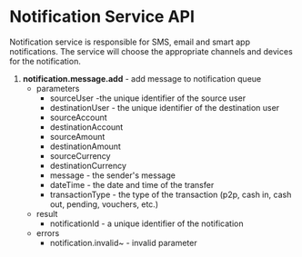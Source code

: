 # Notification Service API

Notification service is responsible for SMS, email and smart app notifications. The service will choose the appropriate channels and devices for the notification.

1. **notification.message.add** - add message to notification queue
	* parameters
    	* sourceUser -the unique identifier of the source user
    	* destinationUser - the unique identifier of the destination user 
    	* sourceAccount
    	* destinationAccount
    	* sourceAmount
    	* destinationAmount
    	* sourceCurrency
    	* destinationCurrency
    	* message - the sender's message
    	* dateTime - the date and time of the transfer
    	* transactionType - the type of the transaction (p2p, cash in, cash out, pending, vouchers, etc.)
	* result
    	* notificationId - a unique identifier of the notification 
	* errors
    	* notification.invalid~ - invalid parameter
    	